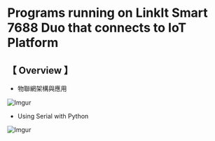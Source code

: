 # Programs running on LinkIt Smart 7688 Duo that connects to IoT Platform
      
## 【 Overview 】
                   
* 物聯網架構與應用
   
![Imgur](http://i.imgur.com/XhXYZRY.png)

* Using Serial with Python
     
![Imgur](http://i.imgur.com/5Su09Vc.png)

  
